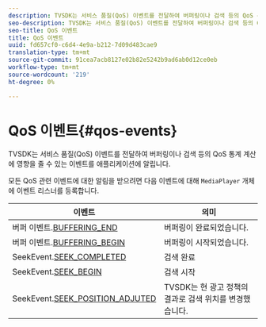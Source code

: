 ```yaml
---
description: TVSDK는 서비스 품질(QoS) 이벤트를 전달하여 버퍼링이나 검색 등의 QoS 통계 계산에 영향을 줄 수 있는 이벤트를 애플리케이션에 알립니다.
seo-description: TVSDK는 서비스 품질(QoS) 이벤트를 전달하여 버퍼링이나 검색 등의 QoS 통계 계산에 영향을 줄 수 있는 이벤트를 애플리케이션에 알립니다.
seo-title: QoS 이벤트
title: QoS 이벤트
uuid: fd657cf0-c6d4-4e9a-b212-7d09d483cae9
translation-type: tm+mt
source-git-commit: 91cea7acb8127e02b82e5242b9ad6ab0d12ce0eb
workflow-type: tm+mt
source-wordcount: '219'
ht-degree: 0%

---
```



# QoS 이벤트{#qos-events}

TVSDK는 서비스 품질(QoS) 이벤트를 전달하여 버퍼링이나 검색 등의 QoS 통계 계산에 영향을 줄 수 있는 이벤트를 애플리케이션에 알립니다.

모든 QoS 관련 이벤트에 대한 알림을 받으려면 다음 이벤트에 대해 `MediaPlayer` 개체에 이벤트 리스너를 등록합니다.

| 이벤트 | 의미 |
|---|---|
| 버퍼 이벤트.[BUFFERING_END](https://help.adobe.com/en_US/primetime/api/psdk/asdoc-dhls_1.4/com/adobe/mediacore/events/BufferEvent.html#BUFFERING_END) | 버퍼링이 완료되었습니다. |
| 버퍼 이벤트.[BUFFERING_BEGIN](https://help.adobe.com/en_US/primetime/api/psdk/asdoc-dhls_1.4/com/adobe/mediacore/events/BufferEvent.html#BUFFERING_BEGIN) | 버퍼링이 시작되었습니다. |
| SeekEvent.[SEEK_COMPLETED](https://help.adobe.com/en_US/primetime/api/psdk/asdoc-dhls_1.4/com/adobe/mediacore/events/SeekEvent.html#SEEK_END) | 검색 완료 |
| SeekEvent.[SEEK_BEGIN](https://help.adobe.com/en_US/primetime/api/psdk/asdoc-dhls_1.4/com/adobe/mediacore/events/SeekEvent.html#SEEK_BEGIN) | 검색 시작 |
| SeekEvent.[SEEK_POSITION_ADJUTED](https://help.adobe.com/en_US/primetime/api/psdk/asdoc-dhls_1.4/com/adobe/mediacore/events/SeekEvent.html#SEEK_POSITION_ADJUSTED) | TVSDK는 현 광고 정책의 결과로 검색 위치를 변경했습니다. |

